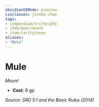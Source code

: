 ```yaml
---
obsidianUIMode: preview
cssclasses: json5e-item
tags:
- compendium/src/5e/phb
- item/gear/mount
- item/rarity/none
aliases: 
- "Mule"
---
```

# Mule
*Mount*  

- **Cost**: 8 gp

*Source: SRD 5.1 and the Basic Rules (2014)*